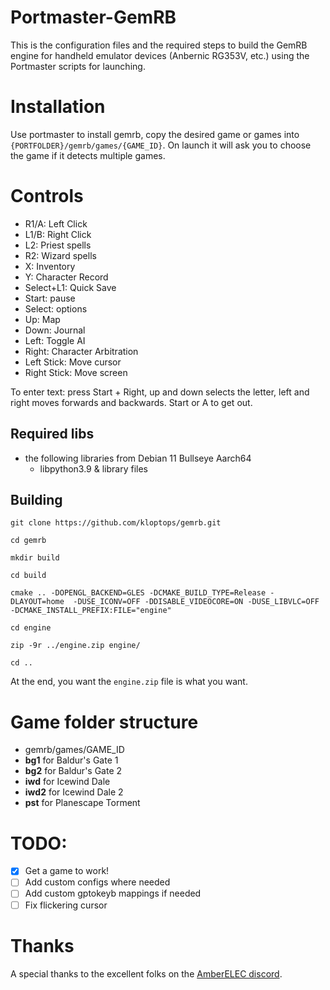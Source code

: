# Portmaster-GemRB


This is the configuration files and the required steps to build the GemRB engine for handheld emulator devices (Anbernic RG353V, etc.) using the Portmaster scripts for launching.


# Installation

Use portmaster to install gemrb, copy the desired game or games into `{PORTFOLDER}/gemrb/games/{GAME_ID}`. On launch it will ask you to choose the game if it detects multiple games.

# Controls

- R1/A: Left Click
- L1/B: Right Click
- L2: Priest spells
- R2: Wizard spells
- X: Inventory
- Y: Character Record
- Select+L1: Quick Save
- Start: pause
- Select: options
- Up: Map
- Down: Journal
- Left: Toggle AI
- Right: Character Arbitration
- Left Stick: Move cursor
- Right Stick: Move screen

To enter text: press Start + Right, up and down selects the letter, left and right moves forwards and backwards. Start or A to get out.

## Required libs

- the following libraries from Debian 11 Bullseye Aarch64
  - libpython3.9 & library files

 
## Building

    git clone https://github.com/kloptops/gemrb.git

    cd gemrb

    mkdir build

    cd build

    cmake .. -DOPENGL_BACKEND=GLES -DCMAKE_BUILD_TYPE=Release -DLAYOUT=home  -DUSE_ICONV=OFF -DDISABLE_VIDEOCORE=ON -DUSE_LIBVLC=OFF -DCMAKE_INSTALL_PREFIX:FILE="engine"

    cd engine

    zip -9r ../engine.zip engine/

    cd ..

At the end, you want the `engine.zip` file is what you want.

# Game folder structure

- gemrb/games/GAME_ID
 - **bg1** for Baldur's Gate 1
 - **bg2** for Baldur's Gate 2
 - **iwd** for Icewind Dale
 - **iwd2** for Icewind Dale 2
 - **pst** for Planescape Torment

# TODO:

- [x] Get a game to work!
- [ ] Add custom configs where needed
- [ ] Add custom gptokeyb mappings if needed
- [ ] Fix flickering cursor

# Thanks

A special thanks to the excellent folks on the [AmberELEC discord](https://discord.com/invite/R9Er7hkRMe).
